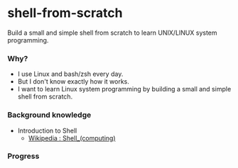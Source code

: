 # shell-from-scratch
Build a small and simple shell from scratch to learn UNIX/LINUX system programming.
### Why?
* I use Linux and bash/zsh every day.
* But I don't know exactly how it works.
* I want to learn Linux system programming by building a small and simple shell from scratch.
### Background knowledge
* Introduction to Shell
  - [Wikipedia : Shell_(computing)](https://en.wikipedia.org/wiki/Shell_(computing))
### Progress
